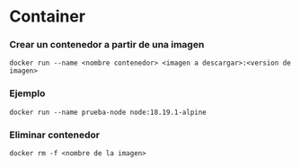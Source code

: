# Container

### Crear un contenedor a partir de una imagen

```
docker run --name <nombre contenedor> <imagen a descargar>:<version de imagen>
```

### Ejemplo

```
docker run --name prueba-node node:18.19.1-alpine
```

### Eliminar contenedor

```
docker rm -f <nombre de la imagen>
```
